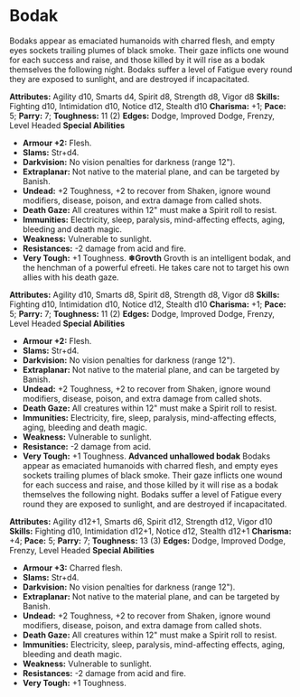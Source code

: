 # Bodak

Bodaks appear as emaciated humanoids with charred flesh, and empty
eyes sockets trailing plumes of black smoke. Their gaze inflicts one
wound for each success and raise, and those killed by it will rise as a
bodak themselves the following night. Bodaks suffer a level of Fatigue
every round they are exposed to sunlight, and are destroyed if
incapacitated.

**Attributes:** Agility d10, Smarts d4, Spirit d8, Strength d8, Vigor
d8
**Skills:** Fighting d10, Intimidation d10, Notice d12, Stealth d10
**Charisma:** +1; **Pace:** 5; **Parry:** 7; **Toughness:** 11 (2)
**Edges:** Dodge, Improved Dodge, Frenzy, Level Headed
**Special Abilities**

- **Armour +2:** Flesh.
- **Slams:** Str+d4.
- **Darkvision:** No vision penalties for darkness (range 12").
- **Extraplanar:** Not native to the material plane, and can be targeted
by Banish.
- **Undead:** +2 Toughness, +2 to recover from Shaken, ignore wound
modifiers, disease, poison, and extra damage from called shots.
- **Death Gaze:** All creatures within 12" must make a Spirit roll to
resist.
- **Immunities:** Electricity, sleep, paralysis, mind-affecting effects,
aging, bleeding and death magic.
- **Weakness:** Vulnerable to sunlight.
- **Resistances:** -2 damage from acid and fire.
- **Very Tough:** +1 Toughness.
**❄Grovth**
Grovth is an intelligent bodak, and the henchman of a powerful
efreeti. He takes care not to target his own allies with his death
gaze.

**Attributes:** Agility d10, Smarts d8, Spirit d8, Strength d8, Vigor
d8
**Skills:** Fighting d10, Intimidation d10, Notice d12, Stealth d10
**Charisma:** +1; **Pace:** 5; **Parry:** 7; **Toughness:** 11 (2)
**Edges:** Dodge, Improved Dodge, Frenzy, Level Headed
**Special Abilities**

- **Armour +2:** Flesh.
- **Slams:** Str+d4.
- **Darkvision:** No vision penalties for darkness (range 12").
- **Extraplanar:** Not native to the material plane, and can be targeted
by Banish.
- **Undead:** +2 Toughness, +2 to recover from Shaken, ignore wound
modifiers, disease, poison, and extra damage from called shots.
- **Death Gaze:** All creatures within 12" must make a Spirit roll to
resist.
- **Immunities:** Electricity, fire, sleep, paralysis, mind-affecting
effects, aging, bleeding and death magic.
- **Weakness:** Vulnerable to sunlight.
- **Resistance:** -2 damage from acid.
- **Very Tough:** +1 Toughness.
**Advanced unhallowed bodak**
Bodaks appear as emaciated humanoids with charred flesh, and empty
eyes sockets trailing plumes of black smoke. Their gaze inflicts one
wound for each success and raise, and those killed by it will rise as a
bodak themselves the following night. Bodaks suffer a level of Fatigue
every round they are exposed to sunlight, and are destroyed if
incapacitated.

**Attributes:** Agility d12+1, Smarts d6, Spirit d12, Strength d12,
Vigor d10
**Skills:** Fighting d10, Intimidation d12+1, Notice d12, Stealth d12+1
**Charisma:** +4; **Pace:** 5; **Parry:** 7; **Toughness:** 13 (3)
**Edges:** Dodge, Improved Dodge, Frenzy, Level Headed
**Special Abilities**

- **Armour +3:** Charred flesh.
- **Slams:** Str+d4.
- **Darkvision:** No vision penalties for darkness (range 12").
- **Extraplanar:** Not native to the material plane, and can be targeted
by Banish.
- **Undead:** +2 Toughness, +2 to recover from Shaken, ignore wound
modifiers, disease, poison, and extra damage from called shots.
- **Death Gaze:** All creatures within 12" must make a Spirit roll to
resist.
- **Immunities:** Electricity, sleep, paralysis, mind-affecting effects,
aging, bleeding and death magic.
- **Weakness:** Vulnerable to sunlight.
- **Resistances:** -2 damage from acid and fire.
- **Very Tough:** +1 Toughness.
